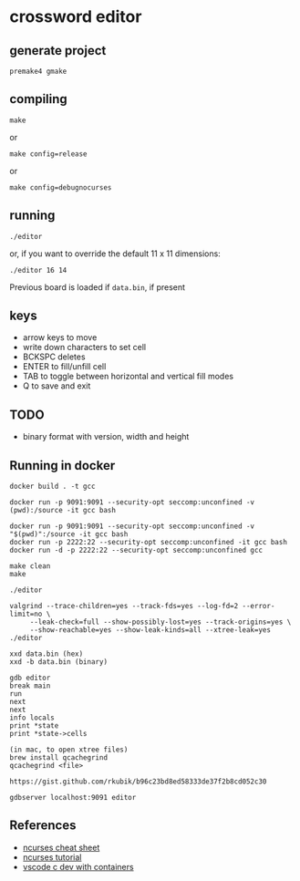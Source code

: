 # crossword editor

## generate project

    premake4 gmake

## compiling

    make

or

    make config=release

or

    make config=debugnocurses

## running

    ./editor

or, if you want to override the default 11 x 11 dimensions:

    ./editor 16 14

Previous board is loaded if `data.bin`, if present

## keys

- arrow keys to move
- write down characters to set cell
- BCKSPC deletes
- ENTER to fill/unfill cell
- TAB to toggle between horizontal and vertical fill modes
- Q to save and exit

## TODO

- binary format with version, width and height


## Running in docker

    docker build . -t gcc

    docker run -p 9091:9091 --security-opt seccomp:unconfined -v (pwd):/source -it gcc bash

    docker run -p 9091:9091 --security-opt seccomp:unconfined -v "$(pwd)":/source -it gcc bash
    docker run -p 2222:22 --security-opt seccomp:unconfined -it gcc bash    
    docker run -d -p 2222:22 --security-opt seccomp:unconfined gcc

    make clean
    make

    ./editor

    valgrind --trace-children=yes --track-fds=yes --log-fd=2 --error-limit=no \
         --leak-check=full --show-possibly-lost=yes --track-origins=yes \
         --show-reachable=yes --show-leak-kinds=all --xtree-leak=yes ./editor

    xxd data.bin (hex)
    xxd -b data.bin (binary)

    gdb editor
    break main
    run
    next
    next
    info locals
    print *state
    print *state->cells

    (in mac, to open xtree files)
    brew install qcachegrind
    qcachegrind <file>

    https://gist.github.com/rkubik/b96c23bd8ed58333de37f2b8cd052c30
    
    gdbserver localhost:9091 editor


## References

- [ncurses cheat sheet](https://github.com/thenamankumar/ncurses-cheatsheet/blob/master/cheatsheet.md#initialization-functions)
- [ncurses tutorial](https://www.youtube.com/watch?v=lV-OPQhPvSM&list=PL2U2TQ__OrQ8jTf0_noNKtHMuYlyxQl4v)
- [vscode c dev with containers](https://lemariva.com/blog/2020/10/vscode-c-development-and-debugging-containers)
